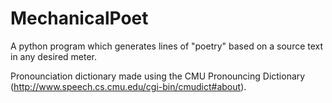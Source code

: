 MechanicalPoet
==============

A python program which generates lines of "poetry"  based on a source text in any desired meter.

Pronounciation dictionary made using the CMU Pronouncing Dictionary (http://www.speech.cs.cmu.edu/cgi-bin/cmudict#about).
